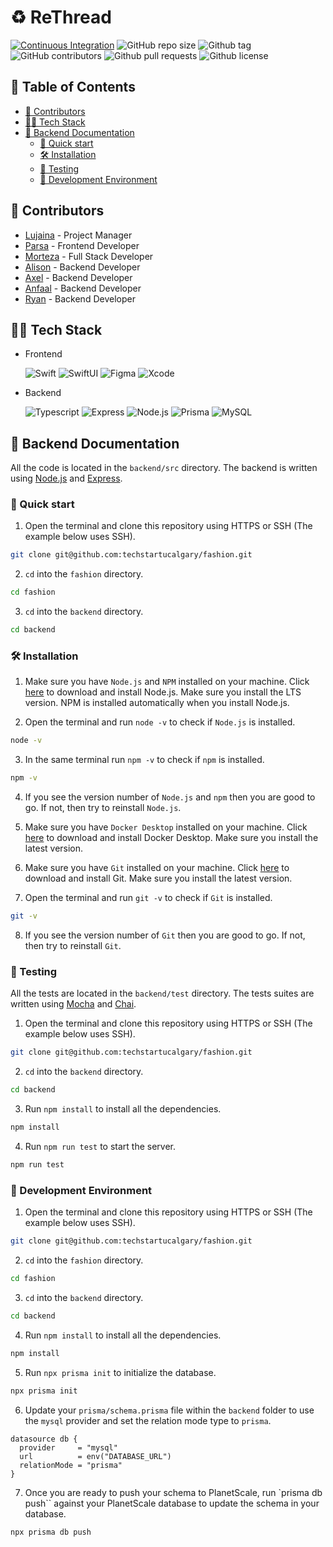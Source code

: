 # ♻️ ReThread

[![Continuous Integration](https://github.com/techstartucalgary/fashion/actions/workflows/ci.yml/badge.svg)](https://github.com/techstartucalgary/fashion/actions/workflows/ci.yml)
![GitHub repo size](https://img.shields.io/github/repo-size/techstartucalgary/rethread?logo=github&color=blue)
![Github tag](https://img.shields.io/github/v/tag/techstartucalgary/rethread?logo=github&color=red)
![GitHub contributors](https://img.shields.io/github/contributors/techstartucalgary/rethread?logo=github&color=yellow)
![Github pull requests](https://img.shields.io/github/issues-pr/techstartucalgary/rethread?logo=github)
![Github license](https://img.shields.io/github/license/techstartucalgary/rethread?logo=github&color=orange)

## 📖 Table of Contents

- [📝 Contributors](#-contributors)
- [👨‍💻 Tech Stack](#-tech-stack)
- [🚀 Backend Documentation](#-backend-documentation)
  - [🏃 Quick start](#-quick-start)
  - [🛠️ Installation](#️-installation)
  - [🧪 Testing](#-testing)
  - [🚧 Development Environment](#-development-environment)

## 📝 Contributors

- [Lujaina]() - Project Manager
- [Parsa]() - Frontend Developer
- [Morteza]() - Full Stack Developer
- [Alison]() - Backend Developer
- [Axel](https://github.com/Axeloooo) - Backend Developer
- [Anfaal]() - Backend Developer
- [Ryan]() - Backend Developer

## 👨‍💻 Tech Stack

- Frontend

  ![Swift](https://img.shields.io/badge/Swift-F05138.svg?style=for-the-badge&logo=Swift&logoColor=white)
  ![SwiftUI](https://img.shields.io/badge/SwiftUI-2d68f3.svg?style=for-the-badge&logo=Swift&logoColor=black)
  ![Figma](https://img.shields.io/badge/Figma-F24E1E.svg?style=for-the-badge&logo=Figma&logoColor=white)
  ![Xcode](https://img.shields.io/badge/Xcode-1575F9.svg?style=for-the-badge&logo=Xcode&logoColor=white)

- Backend

  ![Typescript](https://img.shields.io/badge/TypeScript-3178C6.svg?style=for-the-badge&logo=TypeScript&logoColor=white)
  ![Express](https://img.shields.io/badge/Express-000000.svg?style=for-the-badge&logo=Express&logoColor=white)
  ![Node.js](https://img.shields.io/badge/Node.js-339933.svg?style=for-the-badge&logo=nodedotjs&logoColor=white)
  ![Prisma](https://img.shields.io/badge/Prisma-5a67d8.svg?style=for-the-badge&logo=Prisma&logoColor=white)
  ![MySQL](https://img.shields.io/badge/MySQL-3e6e93.svg?style=for-the-badge&logo=MySQL&logoColor=white)

## 🚀 Backend Documentation

All the code is located in the `backend/src` directory. The backend is written using [Node.js](https://nodejs.org/en/) and [Express](https://expressjs.com/).

### 🏃 Quick start

1. Open the terminal and clone this repository using HTTPS or SSH (The example below uses SSH).

```bash
git clone git@github.com:techstartucalgary/fashion.git
```

2. `cd` into the `fashion` directory.

```bash
cd fashion
```

3. `cd` into the `backend` directory.

```bash
cd backend
```

### 🛠️ Installation

1. Make sure you have `Node.js` and `NPM` installed on your machine. Click [here](https://nodejs.org/en/) to download and install Node.js. Make sure you install the LTS version. NPM is installed automatically when you install Node.js.

2. Open the terminal and run `node -v` to check if `Node.js` is installed.

```bash
node -v
```

3. In the same terminal run `npm -v` to check if `npm` is installed.

```bash
npm -v
```

4. If you see the version number of `Node.js` and `npm` then you are good to go. If not, then try to reinstall `Node.js`.

5. Make sure you have `Docker Desktop` installed on your machine. Click [here](https://www.docker.com/products/docker-desktop) to download and install Docker Desktop. Make sure you install the latest version.

6. Make sure you have `Git` installed on your machine. Click [here](https://git-scm.com/downloads) to download and install Git. Make sure you install the latest version.

7. Open the terminal and run `git -v` to check if `Git` is installed.

```bash
git -v
```

8. If you see the version number of `Git` then you are good to go. If not, then try to reinstall `Git`.

### 🧪 Testing

All the tests are located in the `backend/test` directory. The tests suites are written using [Mocha](https://mochajs.org/) and [Chai](https://www.chaijs.com/).

1. Open the terminal and clone this repository using HTTPS or SSH (The example below uses SSH).

```bash
git clone git@github.com:techstartucalgary/fashion.git
```

2. `cd` into the `backend` directory.

```bash
cd backend
```

3. Run `npm install` to install all the dependencies.

```bash
npm install
```

4. Run `npm run test` to start the server.

```bash
npm run test
```

### 🚧 Development Environment

1. Open the terminal and clone this repository using HTTPS or SSH (The example below uses SSH).

```bash
git clone git@github.com:techstartucalgary/fashion.git
```

2. `cd` into the `fashion` directory.

```bash
cd fashion
```

3. `cd` into the `backend` directory.

```bash
cd backend
```

4. Run `npm install` to install all the dependencies.

```bash
npm install
```

5. Run `npx prisma init` to initialize the database.

```bash
npx prisma init
```

6. Update your `prisma/schema.prisma` file within the `backend` folder to use the `mysql` provider and set the relation mode type to `prisma`.

```prisma
datasource db {
  provider     = "mysql"
  url          = env("DATABASE_URL")
  relationMode = "prisma"
}
```

7. Once you are ready to push your schema to PlanetScale, run `prisma db push`` against your PlanetScale database to update the schema in your database.

```bash
npx prisma db push
```
